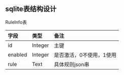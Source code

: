 ## sqlite表结构设计
RuleInfo表

| 字段 | 类型 | 备注  |
|:---|:---|:----|
| id | Integer |主键|
|enabled| Integer| 是否激活，0不使用，1使用|
|rule|Text|具体规则json串|


